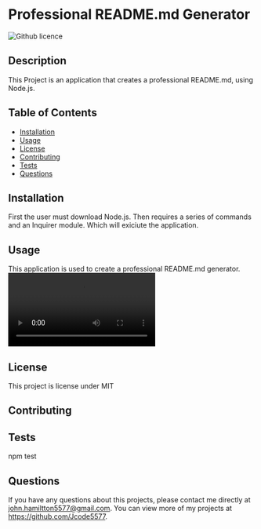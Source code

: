 # Professional README.md Generator
  ![Github licence](http://img.shields.io/badge/license-MIT-blue.svg)
  
  ## Description 
  This Project is an application that creates a professional README.md, using Node.js.
  ## Table of Contents
  * [Installation](#installation)
  * [Usage](#usage)
  * [License](#license)
  * [Contributing](#contributing)
  * [Tests](#tests)
  * [Questions](#questions)
  
  ## Installation 
  First the user must download Node.js. Then requires a series of commands and an Inquirer module. Which will exiciute the application.
  ## Usage 
  This application is used to create a professional README.md generator. ![ Professiona README.md creation-demo](./assets/Professional-README.webm)

  ## License 
  This project is license under MIT
  ## Contributing 
  
  ## Tests
  npm test
  ## Questions
  If you have any questions about this projects, please contact me directly at john.hamiltton5577@gmail.com. You can view more of my projects at https://github.com/Jcode5577.

